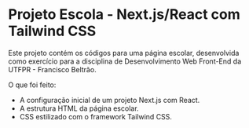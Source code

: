 # Projeto Escola - Next.js/React com Tailwind CSS
Este projeto contém os códigos para uma página escolar, desenvolvida como exercício para a disciplina de Desenvolvimento Web Front-End da UTFPR - Francisco Beltrão.

O que foi feito:
- A configuração inicial de um projeto Next.js com React.
- A estrutura HTML da página escolar.
- CSS estilizado com o framework Tailwind CSS.
